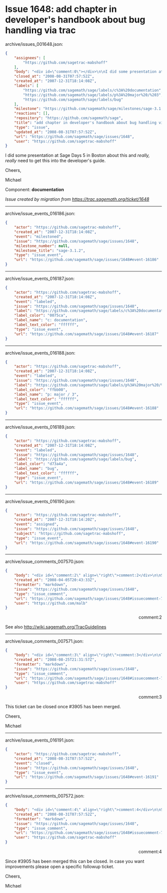 # Issue 1648: add chapter in developer's handbook about bug handling via trac

archive/issues_001648.json:
```json
{
    "assignees": [
        "https://github.com/sagetrac-mabshoff"
    ],
    "body": "<div id=\"comment:0\"></div>\n\nI did some presentation at Sage Days 5 in Boston about this and *really, really* need to get this into the developer's guide.\n\nCheers,\n\nMichael\n\nComponent: **documentation**\n\n_Issue created by migration from https://trac.sagemath.org/ticket/1648_\n\n",
    "closed_at": "2008-08-31T07:57:52Z",
    "created_at": "2007-12-31T18:14:08Z",
    "labels": [
        "https://github.com/sagemath/sage/labels/c%3A%20documentation",
        "https://github.com/sagemath/sage/labels/p%3A%20major%20/%203",
        "https://github.com/sagemath/sage/labels/bug"
    ],
    "milestone": "https://github.com/sagemath/sage/milestones/sage-3.1.2",
    "reactions": [],
    "repository": "https://github.com/sagemath/sage",
    "title": "add chapter in developer's handbook about bug handling via trac",
    "type": "issue",
    "updated_at": "2008-08-31T07:57:52Z",
    "url": "https://github.com/sagemath/sage/issues/1648",
    "user": "https://github.com/sagetrac-mabshoff"
}
```
<div id="comment:0"></div>

I did some presentation at Sage Days 5 in Boston about this and *really, really* need to get this into the developer's guide.

Cheers,

Michael

Component: **documentation**

_Issue created by migration from https://trac.sagemath.org/ticket/1648_





---

archive/issue_events_016186.json:
```json
{
    "actor": "https://github.com/sagetrac-mabshoff",
    "created_at": "2007-12-31T18:14:08Z",
    "event": "milestoned",
    "issue": "https://github.com/sagemath/sage/issues/1648",
    "milestone_number": null,
    "milestone_title": "sage-3.1.2",
    "type": "issue_event",
    "url": "https://github.com/sagemath/sage/issues/1648#event-16186"
}
```



---

archive/issue_events_016187.json:
```json
{
    "actor": "https://github.com/sagetrac-mabshoff",
    "created_at": "2007-12-31T18:14:08Z",
    "event": "labeled",
    "issue": "https://github.com/sagemath/sage/issues/1648",
    "label": "https://github.com/sagemath/sage/labels/c%3A%20documentation",
    "label_color": "0075ca",
    "label_name": "c: documentation",
    "label_text_color": "ffffff",
    "type": "issue_event",
    "url": "https://github.com/sagemath/sage/issues/1648#event-16187"
}
```



---

archive/issue_events_016188.json:
```json
{
    "actor": "https://github.com/sagetrac-mabshoff",
    "created_at": "2007-12-31T18:14:08Z",
    "event": "labeled",
    "issue": "https://github.com/sagemath/sage/issues/1648",
    "label": "https://github.com/sagemath/sage/labels/p%3A%20major%20/%203",
    "label_color": "ffbb00",
    "label_name": "p: major / 3",
    "label_text_color": "ffffff",
    "type": "issue_event",
    "url": "https://github.com/sagemath/sage/issues/1648#event-16188"
}
```



---

archive/issue_events_016189.json:
```json
{
    "actor": "https://github.com/sagetrac-mabshoff",
    "created_at": "2007-12-31T18:14:08Z",
    "event": "labeled",
    "issue": "https://github.com/sagemath/sage/issues/1648",
    "label": "https://github.com/sagemath/sage/labels/bug",
    "label_color": "d73a4a",
    "label_name": "bug",
    "label_text_color": "ffffff",
    "type": "issue_event",
    "url": "https://github.com/sagemath/sage/issues/1648#event-16189"
}
```



---

archive/issue_events_016190.json:
```json
{
    "actor": "https://github.com/sagetrac-mabshoff",
    "created_at": "2007-12-31T18:14:20Z",
    "event": "assigned",
    "issue": "https://github.com/sagemath/sage/issues/1648",
    "subject": "https://github.com/sagetrac-mabshoff",
    "type": "issue_event",
    "url": "https://github.com/sagemath/sage/issues/1648#event-16190"
}
```



---

archive/issue_comments_007570.json:
```json
{
    "body": "<div id=\"comment:2\" align=\"right\">comment:2</div>\n\nSee also http://wiki.sagemath.org/TracGuidelines",
    "created_at": "2008-04-05T20:43:33Z",
    "formatter": "markdown",
    "issue": "https://github.com/sagemath/sage/issues/1648",
    "type": "issue_comment",
    "url": "https://github.com/sagemath/sage/issues/1648#issuecomment-7570",
    "user": "https://github.com/malb"
}
```

<div id="comment:2" align="right">comment:2</div>

See also http://wiki.sagemath.org/TracGuidelines



---

archive/issue_comments_007571.json:
```json
{
    "body": "<div id=\"comment:3\" align=\"right\">comment:3</div>\n\nThis ticket can be closed once #3905 has been merged.\n\nCheers,\n\nMichael",
    "created_at": "2008-08-25T21:31:57Z",
    "formatter": "markdown",
    "issue": "https://github.com/sagemath/sage/issues/1648",
    "type": "issue_comment",
    "url": "https://github.com/sagemath/sage/issues/1648#issuecomment-7571",
    "user": "https://github.com/sagetrac-mabshoff"
}
```

<div id="comment:3" align="right">comment:3</div>

This ticket can be closed once #3905 has been merged.

Cheers,

Michael



---

archive/issue_events_016191.json:
```json
{
    "actor": "https://github.com/sagetrac-mabshoff",
    "created_at": "2008-08-31T07:57:52Z",
    "event": "closed",
    "issue": "https://github.com/sagemath/sage/issues/1648",
    "type": "issue_event",
    "url": "https://github.com/sagemath/sage/issues/1648#event-16191"
}
```



---

archive/issue_comments_007572.json:
```json
{
    "body": "<div id=\"comment:4\" align=\"right\">comment:4</div>\n\nSince #3905 has been merged this can be closed. In case you want improvements please open a specific followup ticket.\n\nCheers,\n\nMichael",
    "created_at": "2008-08-31T07:57:52Z",
    "formatter": "markdown",
    "issue": "https://github.com/sagemath/sage/issues/1648",
    "type": "issue_comment",
    "url": "https://github.com/sagemath/sage/issues/1648#issuecomment-7572",
    "user": "https://github.com/sagetrac-mabshoff"
}
```

<div id="comment:4" align="right">comment:4</div>

Since #3905 has been merged this can be closed. In case you want improvements please open a specific followup ticket.

Cheers,

Michael
